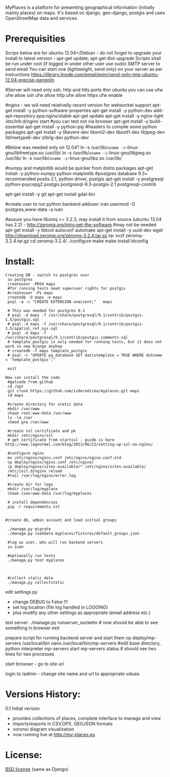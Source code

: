 MyPlaces is a platform for presenting geographical information (initially mainly places) on maps.
It's based on django, geo-django, postgis and uses OpenStreetMap data and services.


Prerequisities
==============
Scrips below are for ubuntu 12.04+/Debian - do not forget to upgrade your install to latest version - apt-get update; apt-get dist-upgrade
Scripts shall be run under root (if logged in under other user use sudo)
SMTP server to send email
You can start one (lightweight, send only) on your server as per instructions https://library.linode.com/email/exim/send-only-mta-ubuntu-12.04-precise-pangolin
 

 #Server will need only ssh, http and htts ports 
 #on ubuntu you can use ufw 
 ufw allow ssh
 ufw allow http
 ufw allow https
 ufw enable

 #nginx - we will need relativelly recent version for websocket support
 apt-get install -y python-software-properties
 apt-get install -y python-dev
 add-apt-repository ppa:nginx/stable
 apt-get update
 apt-get install -y nginx-light
 /etc/init.d/nginx start
 #you can test not via browser
 apt-get install -y build-essential
 apt-get install -y python-pip
 #headers to compile some python packages
 apt-get install -y libevent-dev libxml2-dev libxslt1-dev libjpeg-dev libfreetype6-dev zlib1g-dev python-dev
 
 #Below was needed only on 12.04?
 ln -s /usr/lib/`uname -i`-linux-gnu/libfreetype.so /usr/lib/
 ln -s /usr/lib/`uname -i`-linux-gnu/libjpeg.so /usr/lib/
 ln -s /usr/lib/`uname -i`-linux-gnu/libz.so /usr/lib/
 
 #numpy and matplotlib would be quicker from distro packages
 apt-get install -y python-numpy python-matplotlib
 #postgres database 9.3+ recommended postis 2.1, python driver, postgis
 apt-get install -y postgresql python-psycopg2 postgis postgresql-9.3-postgis-2.1  postgresql-contrib

 apt-get install -y git
 apt-get install gdal-bin

 #create user to run python backend
 adduser ivan
 usermod -G postgres,www-data -a ivan

 #assure you have libzmq >= 3.2.3, may install it from source (ubuntu 13.04 has 2.2) - http://zeromq.org/intro:get-the-software
 #may not be needed
 apt-get install -y  libtool  autoconf  automake
 apt-get install -y  uuid-dev
 wget http://download.zeromq.org/zeromq-3.2.4.tar.gz
 tar xvzf zeromq-3.2.4.tar.gz 
 cd zeromq-3.2.4/
 ./configure
 make
 make install
 ldconfig

Install:
========
```
Creating DB - switch to postgres user
 su postgres
 createuser -PRSd maps
 #for running tests need superuser rights for postgis
 #createuser -Ps maps
 createdb -O maps -e maps
 psql -a -c "CREATE EXTENSION unaccent;"   maps
 
 # This was needed for postgres 9.1
 # psql -d maps -f /usr/share/postgresql/9.1/contrib/postgis-1.5/postgis.sql
 # psql -d maps -f /usr/share/postgresql/9.1/contrib/postgis-1.5/spatial_ref_sys.sql
 # psql -d maps -f /usr/share/postgresql/9.1/contrib/postgis_comments.sql
 # template_postgis is only needed for running tests, but it does not work in new Django anyhow
 # createdb -T maps template_postgis
 # psql -c "UPDATE pg_database SET datistemplate = TRUE WHERE datname = 'template_postgis';"
 
 exit

Now can install the code
 #getcode from github
 cd /opt
 git clone https://github.com/izderadicka/myplaces.git maps
 cd maps

 #create directory for static data
 mkdir /var/www
 chown root:www-data /var/www
 ls -la /var
 chmod g+w /var/www
 
 #create ssl certificate and pk
 mkdir /etc/nginx/ssl
 # get certificate from startssl - guide is here http://www.lognormal.com/blog/2013/06/22/setting-up-ssl-on-nginx/
 
 #configure nginx
 mv /etc/nginx/nginx.conf /etc/nginx/nginx.conf.old
 cp deploy/nginx/nginx.conf /etc/nginx/
 cp deploy/nginx/sites-available/* /etc/nginx/sites-available/
 /etc/init.d/nginx reload
 #tail /var/log/nginx/error.log

 #create dir for logs
 mkdir /var/log/myplace
 chown ivan:www-data /var/log/myplaces

 # install dependencies
 pip -r requirements.txt


#create db, admin account and load initial groups

 ./manage.py migrate
 ./manage.py loaddata myplaces/fixtures/default_groups.json

 #log as user, who will run backend servers
 su ivan
 
 #optionally run tests
 ./manage.py test myplaces

 

 #collect static data
 ./manage.py collectstatic
```


edit settings.py
- change DEBUG to False !!!
- set log location (file log handled in LOGGING)
- plus modify any other settings as appropriate (email address etc.)

test server:
 ./manage.py runserver_socketio  #  now should be able to see something in browser
 exit
 
prepare script for running backend server and start them
 cp deploy/mp-servers /usr/local/bin
 nano /usr/local/bin/mp-servers #edit base directory, python interpreter
 mp-servers start
 mp-servers status # should see two lines for two processes
 
start browser - go to site url

login to /admin - change site name and url  to appropriate values 
 
Versions History:
=================

0.1 Initial version
- provides collections of places, complete interface to manage and view
- imports/exports in CSV,GPX, GEOJSON formats
- voronoi diagram visualization
- now running live at http://my-places.eu

License:
=========
[BSD license](http://opensource.org/licenses/BSD-3-Clause) (same as Django)
